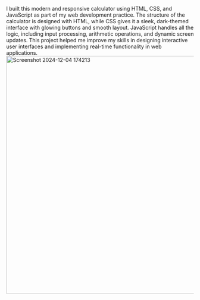 I built this modern and responsive calculator using HTML, CSS, and JavaScript as part of my web development practice. The structure of the calculator is designed with HTML, while CSS gives it a sleek, dark-themed interface with glowing buttons and smooth layout. JavaScript handles all the logic, including input processing, arithmetic operations, and dynamic screen updates. This project helped me improve my skills in designing interactive user interfaces and implementing real-time functionality in web applications.
<img width="1001" height="639" alt="Screenshot 2024-12-04 174213" src="https://github.com/user-attachments/assets/57e5fce3-630a-49a3-a418-e514719d937d" />

